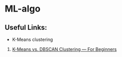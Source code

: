 # ML-algo


## Useful Links:
* K-Means clustering
1. [K-Means vs. DBSCAN Clustering — For Beginners](https://towardsdatascience.com/k-means-vs-dbscan-clustering-49f8e627de27)

